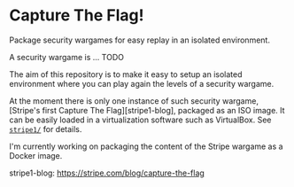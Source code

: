 Capture The Flag!
=================

Package security wargames for easy replay in an isolated environment.

A security wargame is ... TODO

The aim of this repository is to make it easy to setup an isolated environment where you can play again the levels of a security wargame.

At the moment there is only one instance of such security wargame, [Stripe's first Capture The Flag][stripe1-blog], packaged as an ISO image. It can be easily loaded in a virtualization software such as VirtualBox. See [`stripe1/`](stripe1) for details.

I'm currently working on packaging the content of the Stripe wargame as a Docker image.

stripe1-blog: https://stripe.com/blog/capture-the-flag
